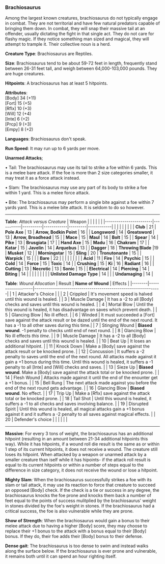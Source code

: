### Brachiosaurus
Among the largest known creatures, brachiosaurus do not typically engage in combat. They are not territorial and have few natural predators capable of bringing them down. In combat, they will snap their massive tail at an offender, usually dictating the fight in that single act. They do not care for flashy magic. If they notice something man sized and magical, they will attempt to trample it. Their collective noun is a herd.

**Creature Type**: Brachiosaurus are Reptiles.

**Size**: Brachiosaurus tend to be about 59-72 feet in length, frequently stand between 26-31 feet tall, and weigh between 64,000-103,000 pounds. They are huge creatures.

**Hitpoints**: A brachiosaurus has at least 5 hitpoints.

**Attributes**:  
[Body] 34 (+11)  
[Fort] 15 (+5)  
[Rflx] 10 (+3)  
[Will] 12 (+4)  
[Inte] 6  (+2)  
[Prcp] 9  (+3)  
[Empy] 8  (+2)  

**Languages**: Brachiosaurus don't speak.

**Run Speed**: It may run up to 6 yards per move.

**Unarmed Attacks**;

 • Tail: The brachiosaurus may use its tail to strike a foe within 6 yards. This is a melee bare attack. If the foe is more than 2 size categories smaller, it may treat it as a force attack instead.

 • Slam: The brachiosaurus may use any part of its body to strike a foe within 1 yard. This is a melee force attack.

 • Bite: The brachiosaurus may perform a single bite against a foe within 7 yards yard. This is a melee bite attack. It is seldom to do so however.

-----

**Table**: *Attack versus Creature*
| Weapon                 |          |            |         |            |         |
|------------------------|-----------|----------|------------|---------|------------|
|                        |          |            |         |            |         |
| **Club**                | 21   | **Pole Axe** | 13     | **Arrow, Bodkin Point**    | 16    |
| **Longsword**              | 14     | **Greatsword** | 13     | **Arrow, Broadhead**       | 15    |
| **Mace**                   | 15    | **Maul** | 14     | **Bolt** | 15    |
| **Spear**                  | 14     | **Pike** | 13     | **Brusgiata** | 17     |
| **Hand Axe**               | 15     | **Madu** | 16     | **Chakram** | 17    |
| **Katar**                  | 15     | **Javelin** | 14    | **Arquebus** | 13    |
| **Dagger**                 | 18     | **Throwing Blade** |19    | **Musket** | 12    |
| **Morningstar**            | 15     | **Sling** | 20    | **Tronutonante** | 15    |
| **Warpick**                | 15     |    |  |   **Bare** |  22  |
|                        |           |          |            |         |            |
| **Acid**                   | 11     | **Fire** | 14     | **Psychic** | 15     |
| **Cold**                   | 14     | **Force** | 15     | **Toxic**  | 14     |
| **Crushing**               | 15     | **Ki** | 16     | **Radiant** | 16     |
| **Cutting**                | 13     | **Necrotic** | 13     | **Sonic** | 15    |
| **Electrical**             | 14     | **Piercing** | 14     | **Biting** | 14    |
|                        |           |          |            |         |            |
| **Unlisted Damage Type** | 14 |    |     | **Undamaging** | 14 |



**Table**: *Wound Allocation*
| Result | **Name of Wound** | Effects                                                        |
|--------|-------------------|----------------------------------------------------------------|
|   1    | Attacker's Choice |                                                                |
|   2    | Crippled          | It's movement speed is halved until this wound is healed.      |
|   3    | Muscle Damage     | It has a -2 to all [Body] checks and saves until this wound is healed. |
|   4    | Mortal Blow       | Until the this wound is healed, it has disadvantage on saves which prevent death. |
|   5    | Glancing Blow     | No ill effect. |
|   6    | Winded            | It must succeeded a [Fort] save against the attack result or be dazed until the end of the next round. It has a -1 to all other saves during this time.|
|   7    | Stinging Wound    | **Biased wound**. -1 penalty to checks until end of next round. |
|   8    | Glancing Blow     | No ill effects _this time_.                                     |
|   9    | Muscle Damage     | It has a -2 to all [Body] checks and saves until this wound is healed. |
|   10   | Beat Up           | It loses an additional hitpoint. |
|   11   | Knock Down        | Make a [Body] save against the attack result or be knocked prone. |
|   12   | Concussion        | It suffers a -2 penalty to saves until the end of the next round. All attacks made against it gain a +1 bonus during this time. Until this wound is healed, it suffers a -1 penalty to all [Inte] and [Will] checks and saves. |
|   13   | Sieze Up          | **Biased wound**. Make a [Body] save against the attack total or be knocked prone. |
|   14   | Flesh Wound       | Attacks made against it until the end of the enounter get a +1 bonus. |
|   15   | Bell Rung         | The next attack made against you before the end of the next round gets advantage.  |
|   16   | Glancing Blow     | **Biased wound**. No effect. |
|   17   | Trip Up           | Make a [Rflx] save against the attack total or be knocked prone.                                  |
|   18   | Tail Shot         | Until this wound is healed, it suffers a -1 to all checks and saves involving balance. |
|   19   | Disrupted Spirit  | Until this wound is healed, all magical attacks gain a +1 bonus against it and it suffers a -2 penalty to all saves against magical effects. |
|   20   | Defender's choice |                                   |
|        |                                                |                                   |

-----

**Massive**: For every 3 tons of weight, the brachiosaurus has an additional hitpoint (resulting in an amount between 21-34 additional hitpoints this way). While it has hitpoints, if a wound roll die result is the same as or within 1 step of its current hitpoints, it does not receive a wound. The creature still loses its hitpoint. When attacked by a weapon or unarmed attack by a smaller creature than iself while it has hipoints- if the attack roll result is equal to its current hitpoints or within a number of steps equal to the difference in size category, it does not receive the wound or lose a hitpoint.

**Mighty Slam**: When the brachiosaurus successfully strikes a foe with its slam or tail attack, it may use its reaction to force that creature to succeed an opposed [Body] check. If the check is a tie or success in any degree, the brachiosaurus knocks the foe prone and knocks them back a number of feet equal to the points of success mulitplied by the brachiosaurus' weight in stones divided by the foe's weight in stones. If the brachiosaurus had a critical success, the foe is also vulnerable while they are prone.

**Show of Strength**: When the brachiosaurus would gain a bonus to their melee attack due to having a higher [Body] score, they may choose to replace their +1 bonus to the attack with a bonus equal to their [Body] bonus. If they do, their foe adds their [Body] bonus to their defense.

**Dense gait**: The brachiosaurus is too dense to swim and instead walks along the surface below. If the brachiosaurus is ever prone and vulnerable, it remains both until it can spend an hour righting itself.
